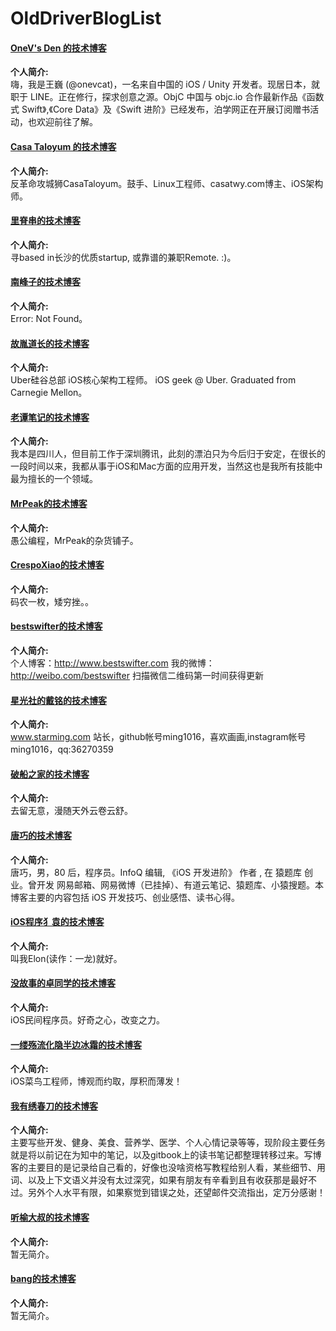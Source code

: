 # OldDriverBlogList

#### [OneV's Den 的技术博客](https://onevcat.com/2016/08/notification/)

**个人简介:**<br>
嗨，我是王巍 (@onevcat)，一名来自中国的 iOS / Unity 开发者。现居日本，就职于 LINE。正在修行，探求创意之源。ObjC 中国与 objc.io 合作最新作品《函数式 Swift》,《Core Data》及《Swift 进阶》已经发布，泊学网正在开展订阅赠书活动，也欢迎前往了解。


#### [Casa Taloyum 的技术博客](http://casatwy.com/)

**个人简介:**<br>
反革命攻城狮CasaTaloyum。鼓手、Linux工程师、casatwy.com博主、iOS架构师。


#### [里脊串的技术博客](http://adad184.com/2015/08/11/practice-in-mapview-navigation-with-URI/)

**个人简介:**<br>
寻based in长沙的优质startup, 或靠谱的兼职Remote. :)。


#### [南峰子的技术博客](http://southpeak.github.io/)

**个人简介:**<br>
 Error: Not Found。


#### [故胤道长的技术博客](http://www.jianshu.com/users/8d5b91490ca5/latest_articles)

**个人简介:**<br>
Uber硅谷总部 iOS核心架构工程师。 iOS geek @ Uber. Graduated from Carnegie Mellon。


#### [老谭笔记的技术博客](http://www.tanhao.me)

**个人简介:**<br>
我本是四川人，但目前工作于深圳腾讯，此刻的漂泊只为今后归于安定，在很长的一段时间以来，我都从事于iOS和Mac方面的应用开发，当然这也是我所有技能中最为擅长的一个领域。


#### [MrPeak的技术博客](http://mrpeak.cn)

**个人简介:**<br>
愚公编程，MrPeak的杂货铺子。


#### [CrespoXiao的技术博客](http://www.jianshu.com/users/850cf1ff06d3/latest_articles)

**个人简介:**<br>
码农一枚，矮穷挫。。


#### [bestswifter的技术博客](http://www.jianshu.com/users/3e55748920d2/latest_articles)

**个人简介:**<br>
个人博客：http://www.bestswifter.com
我的微博：http://weibo.com/bestswifter
扫描微信二维码第一时间获得更新


#### [星光社的戴铭的技术博客](http://www.jianshu.com/users/9a4903d7e3d1/latest_articles)

**个人简介:**<br>
www.starming.com 站长，github帐号ming1016，喜欢画画,instagram帐号ming1016，qq:36270359


#### [破船之家的技术博客](http://beyondvincent.com)

**个人简介:**<br>
去留无意，漫随天外云卷云舒。


#### [唐巧的技术博客](http://blog.devtang.com)

**个人简介:**<br>
唐巧，男，80 后，程序员。InfoQ 编辑, 《iOS 开发进阶》 作者 , 在 猿题库 创业。曾开发 网易邮箱、网易微博（已挂掉）、有道云笔记、猿题库、小猿搜题。本博客主要的内容包括 iOS 开发技巧、创业感悟、读书心得。


#### [iOS程序犭袁的技术博客](http://www.jianshu.com/users/96a14318a4de/latest_articles)

**个人简介:**<br>
叫我Elon(读作：一龙)就好。


#### [没故事的卓同学的技术博客](http://www.jianshu.com/users/88a056103c02/latest_articles)

**个人简介:**<br>
iOS民间程序员。好奇之心，改变之力。


#### [一缕殇流化隐半边冰霜的技术博客](http://www.jianshu.com/users/12201cdd5d7a/latest_articles)

**个人简介:**<br>
iOS菜鸟工程师，博观而约取，厚积而薄发！


#### [我有绣春刀的技术博客](https://xiuchundao.me/)

**个人简介:**<br>
主要写些开发、健身、美食、营养学、医学、个人心情记录等等，现阶段主要任务就是将以前记在为知中的笔记，以及gitbook上的读书笔记都整理转移过来。写博客的主要目的是记录给自己看的，好像也没啥资格写教程给别人看，某些细节、用词、以及上下文语义并没有太过深究，如果有朋友有辛看到且有收获那是最好不过。另外个人水平有限，如果察觉到错误之处，还望邮件交流指出，定万分感谢！

#### [听榆大叔的技术博客](http://nathanli.cn)

**个人简介:**<br>
暂无简介。


#### [bang的技术博客](http://blog.cnbang.net)

**个人简介:**<br>
暂无简介。



